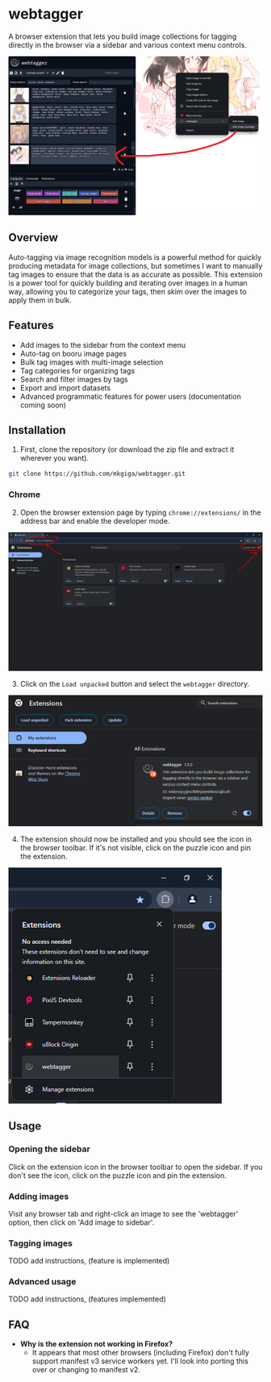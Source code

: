 # webtagger
A browser extension that lets you build image collections for tagging directly in the browser via a sidebar and various context menu controls.

![Preview screenshot](./readme/preview.png)

## Overview
Auto-tagging via image recognition models is a powerful method for quickly producing metadata for image collections, but sometimes I want to manually tag images to ensure that the data is as accurate as possible. This extension is a power tool for quickly building and iterating over images in a human way, allowing you to categorize your tags, then skim over the images to apply them in bulk.

## Features
- Add images to the sidebar from the context menu
- Auto-tag on booru image pages
- Bulk tag images with multi-image selection
- Tag categories for organizing tags
- Search and filter images by tags
- Export and import datasets
- Advanced programmatic features for power users (documentation coming soon)

## Installation

1. First, clone the repository (or download the zip file and extract it wherever you want).
```bash
git clone https://github.com/mkgiga/webtagger.git
```

### Chrome

2. Open the browser extension page by typing `chrome://extensions/` in the address bar and enable the developer mode.

![Step 2 screenshot](./readme/chrome-2.png)

3. Click on the `Load unpacked` button and select the `webtagger` directory.

![Step 3 screenshot](./readme/chrome-3.png)

4. The extension should now be installed and you should see the icon in the browser toolbar. If it's not visible, click on the puzzle icon and pin the extension.

![Screenshot showing the expected result](./readme/chrome-4.png)

## Usage

### Opening the sidebar
Click on the extension icon in the browser toolbar to open the sidebar. If you don't see the icon, click on the puzzle icon and pin the extension.
### Adding images
Visit any browser tab and right-click an image to see the 'webtagger' option, then click on 'Add image to sidebar'.
### Tagging images
TODO add instructions, (feature is implemented)
### Advanced usage
TODO add instructions, (features implemented)

## FAQ
- **Why is the extension not working in Firefox?**
  - It appears that most other browsers (including Firefox) don't fully support manifest v3 service workers yet. I'll look into porting this over or changing to manifest v2.
